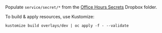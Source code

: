 Populate `service/secret/*` from the [Office Hours Secrets](https://www.dropbox.com/sh/n1igrgdsm4rt4uf/AAAXLbZOT7tpVk8XZEQj5E0ca?dl=0) Dropbox folder.

To build & apply resources, use Kustomize:
```
kustomize build overlays/dev | oc apply -f - --validate
```
